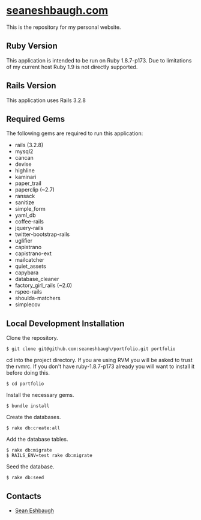 # [seaneshbaugh.com](http://seaneshbaugh.com/)

This is the repository for my personal website.

## Ruby Version

This application is intended to be run on Ruby 1.8.7-p173. Due to limitations of my current host Ruby 1.9 is not directly supported.

## Rails Version

This application uses Rails 3.2.8

## Required Gems

The following gems are required to run this application:

* rails (3.2.8)
* mysql2
* cancan
* devise
* highline
* kaminari
* paper_trail
* paperclip (~2.7)
* ransack
* sanitize
* simple_form
* yaml_db
* coffee-rails
* jquery-rails
* twitter-bootstrap-rails
* uglifier
* capistrano
* capistrano-ext
* mailcatcher
* quiet_assets
* capybara
* database_cleaner
* factory_girl_rails (~2.0)
* rspec-rails
* shoulda-matchers
* simplecov

## Local Development Installation

Clone the repository.

    $ git clone git@github.com:seaneshbaugh/portfolio.git portfolio

cd into the project directory. If you are using RVM you will be asked to trust the rvmrc. If you don't have ruby-1.8.7-p173 already you will want to install it before doing this.

    $ cd portfolio

Install the necessary gems.

    $ bundle install

Create the databases.

    $ rake db:create:all

Add the database tables.

    $ rake db:migrate
    $ RAILS_ENV=test rake db:migrate

Seed the database.

    $ rake db:seed

## Contacts

* [Sean Eshbaugh](mailto:seaneshbaugh@gmail.com)
